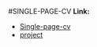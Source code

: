 #SINGLE-PAGE-CV
**Link:** 
   - [Single-page-cv](https://roadmap.sh/projects/single-page-cv)
   - [project](https://kaydos07.github.io/single-page-cv/)
